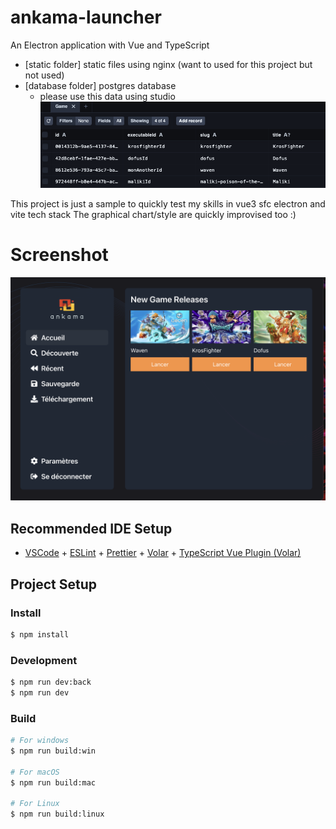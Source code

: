 # ankama-launcher

An Electron application with Vue and TypeScript


- [static folder] static files using nginx (want to used for this project but not used)
- [database folder] postgres database
  -  please use this data using studio  ![prisma data](prisma-studio.png)
  

This project is just a sample to quickly test my skills in vue3 sfc electron and vite tech stack
The graphical chart/style are quickly improvised too :)

# Screenshot

![screenshot](screenshot.png)

## Recommended IDE Setup

- [VSCode](https://code.visualstudio.com/) + [ESLint](https://marketplace.visualstudio.com/items?itemName=dbaeumer.vscode-eslint) + [Prettier](https://marketplace.visualstudio.com/items?itemName=esbenp.prettier-vscode) + [Volar](https://marketplace.visualstudio.com/items?itemName=Vue.volar) + [TypeScript Vue Plugin (Volar)](https://marketplace.visualstudio.com/items?itemName=Vue.vscode-typescript-vue-plugin)

## Project Setup

### Install

```bash
$ npm install
```

### Development

```bash
$ npm run dev:back
$ npm run dev
```

### Build

```bash
# For windows
$ npm run build:win

# For macOS
$ npm run build:mac

# For Linux
$ npm run build:linux
```
